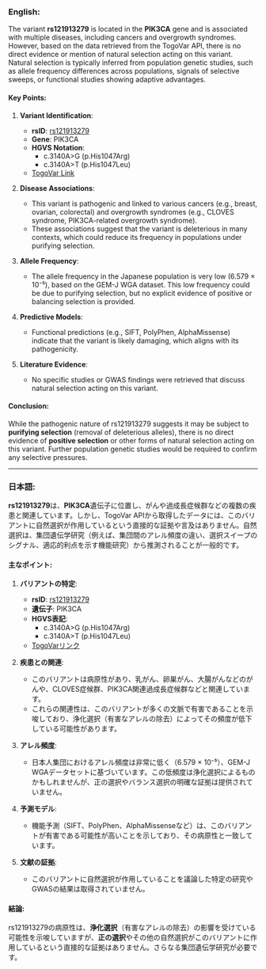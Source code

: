 ### English:
The variant **rs121913279** is located in the **PIK3CA** gene and is associated with multiple diseases, including cancers and overgrowth syndromes. However, based on the data retrieved from the TogoVar API, there is no direct evidence or mention of natural selection acting on this variant. Natural selection is typically inferred from population genetic studies, such as allele frequency differences across populations, signals of selective sweeps, or functional studies showing adaptive advantages. 

#### Key Points:
1. **Variant Identification**:
   - **rsID**: [rs121913279](https://identifiers.org/dbsnp/rs121913279)
   - **Gene**: PIK3CA
   - **HGVS Notation**: 
     - c.3140A>G (p.His1047Arg)
     - c.3140A>T (p.His1047Leu)
   - [TogoVar Link](https://togovar.org/variant/tgv15260121)

2. **Disease Associations**:
   - This variant is pathogenic and linked to various cancers (e.g., breast, ovarian, colorectal) and overgrowth syndromes (e.g., CLOVES syndrome, PIK3CA-related overgrowth syndrome).
   - These associations suggest that the variant is deleterious in many contexts, which could reduce its frequency in populations under purifying selection.

3. **Allele Frequency**:
   - The allele frequency in the Japanese population is very low (6.579 × 10⁻⁵), based on the GEM-J WGA dataset. This low frequency could be due to purifying selection, but no explicit evidence of positive or balancing selection is provided.

4. **Predictive Models**:
   - Functional predictions (e.g., SIFT, PolyPhen, AlphaMissense) indicate that the variant is likely damaging, which aligns with its pathogenicity.

5. **Literature Evidence**:
   - No specific studies or GWAS findings were retrieved that discuss natural selection acting on this variant.

#### Conclusion:
While the pathogenic nature of rs121913279 suggests it may be subject to **purifying selection** (removal of deleterious alleles), there is no direct evidence of **positive selection** or other forms of natural selection acting on this variant. Further population genetic studies would be required to confirm any selective pressures.

---

### 日本語:
**rs121913279**は、**PIK3CA**遺伝子に位置し、がんや過成長症候群などの複数の疾患と関連しています。しかし、TogoVar APIから取得したデータには、このバリアントに自然選択が作用しているという直接的な証拠や言及はありません。自然選択は、集団遺伝学研究（例えば、集団間のアレル頻度の違い、選択スイープのシグナル、適応的利点を示す機能研究）から推測されることが一般的です。

#### 主なポイント:
1. **バリアントの特定**:
   - **rsID**: [rs121913279](https://identifiers.org/dbsnp/rs121913279)
   - **遺伝子**: PIK3CA
   - **HGVS表記**: 
     - c.3140A>G (p.His1047Arg)
     - c.3140A>T (p.His1047Leu)
   - [TogoVarリンク](https://togovar.org/variant/tgv15260121)

2. **疾患との関連**:
   - このバリアントは病原性があり、乳がん、卵巣がん、大腸がんなどのがんや、CLOVES症候群、PIK3CA関連過成長症候群などと関連しています。
   - これらの関連性は、このバリアントが多くの文脈で有害であることを示唆しており、浄化選択（有害なアレルの除去）によってその頻度が低下している可能性があります。

3. **アレル頻度**:
   - 日本人集団におけるアレル頻度は非常に低く（6.579 × 10⁻⁵）、GEM-J WGAデータセットに基づいています。この低頻度は浄化選択によるものかもしれませんが、正の選択やバランス選択の明確な証拠は提供されていません。

4. **予測モデル**:
   - 機能予測（SIFT、PolyPhen、AlphaMissenseなど）は、このバリアントが有害である可能性が高いことを示しており、その病原性と一致しています。

5. **文献の証拠**:
   - このバリアントに自然選択が作用していることを議論した特定の研究やGWASの結果は取得されていません。

#### 結論:
rs121913279の病原性は、**浄化選択**（有害なアレルの除去）の影響を受けている可能性を示唆していますが、**正の選択**やその他の自然選択がこのバリアントに作用しているという直接的な証拠はありません。さらなる集団遺伝学研究が必要です。

